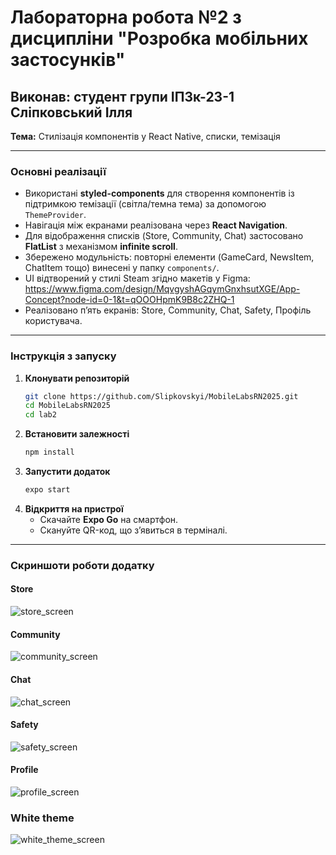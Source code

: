 # Лабораторна робота №2 з дисципліни "Розробка мобільних застосунків"

## Виконав: студент групи ІПЗк-23-1 Сліпковський Ілля

**Тема:** Стилізація компонентів у React Native, списки, темізація

---

### Основні реалізації

- Використані **styled-components** для створення компонентів із підтримкою темізації (світла/темна тема) за допомогою `ThemeProvider`.
- Навігація між екранами реалізована через **React Navigation**.
- Для відображення списків (Store, Community, Chat) застосовано **FlatList** з механізмом **infinite scroll**.
- Збережено модульність: повторні елементи (GameCard, NewsItem, ChatItem тощо) винесені у папку `components/`.
- UI відтворений у стилі Steam згідно макетів у Figma:  
  https://www.figma.com/design/MqvgyshAGqymGnxhsutXGE/App-Concept?node-id=0-1&t=qOOOHpmK9B8c2ZHQ-1
- Реалізовано п’ять екранів: Store, Community, Chat, Safety, Профіль користувача.

---

### Інструкція з запуску

1. **Клонувати репозиторій**  
   ```bash
   git clone https://github.com/Slipkovskyi/MobileLabsRN2025.git
   cd MobileLabsRN2025
   cd lab2
   ```
2. **Встановити залежності**  
   ```bash
   npm install
   ```
3. **Запустити додаток**  
   ```bash
   expo start
   ```
4. **Відкриття на пристрої**  
   - Скачайте **Expo Go** на смартфон.  
   - Скануйте QR-код, що з’явиться в терміналі.

---

### Скриншоти роботи додатку

#### Store  
![store_screen](assets/images/store_screen.png)

#### Community  
![community_screen](assets/images/community_screen.png)

#### Chat  
![chat_screen](assets/images/chat_screen.png)

#### Safety  
![safety_screen](assets/images/safety_screen.png)

#### Profile  
![profile_screen](assets/images/profile_screen.png)

### White theme
![white_theme_screen](assets/images/white_theme_screen.png)